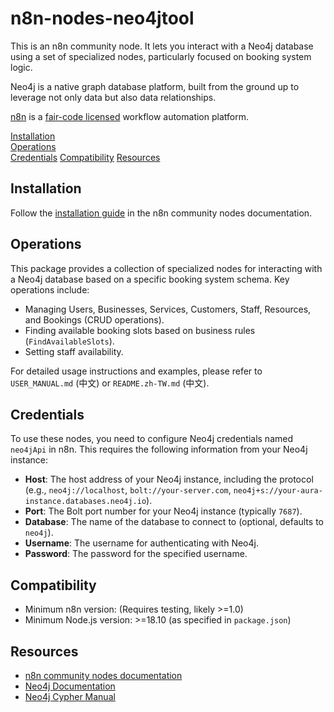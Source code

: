 # n8n-nodes-neo4jtool

This is an n8n community node. It lets you interact with a Neo4j database using a set of specialized nodes, particularly focused on booking system logic.

Neo4j is a native graph database platform, built from the ground up to leverage not only data but also data relationships.

[n8n](https://n8n.io/) is a [fair-code licensed](https://docs.n8n.io/reference/license/) workflow automation platform.

[Installation](#installation)  
[Operations](#operations)  
[Credentials](#credentials)
[Compatibility](#compatibility)
[Resources](#resources)

## Installation

Follow the [installation guide](https://docs.n8n.io/integrations/community-nodes/installation/) in the n8n community nodes documentation.

## Operations

This package provides a collection of specialized nodes for interacting with a Neo4j database based on a specific booking system schema. Key operations include:

*   Managing Users, Businesses, Services, Customers, Staff, Resources, and Bookings (CRUD operations).
*   Finding available booking slots based on business rules (`FindAvailableSlots`).
*   Setting staff availability.

For detailed usage instructions and examples, please refer to `USER_MANUAL.md` (中文) or `README.zh-TW.md` (中文).

## Credentials

To use these nodes, you need to configure Neo4j credentials named `neo4jApi` in n8n. This requires the following information from your Neo4j instance:

*   **Host**: The host address of your Neo4j instance, including the protocol (e.g., `neo4j://localhost`, `bolt://your-server.com`, `neo4j+s://your-aura-instance.databases.neo4j.io`).
*   **Port**: The Bolt port number for your Neo4j instance (typically `7687`).
*   **Database**: The name of the database to connect to (optional, defaults to `neo4j`).
*   **Username**: The username for authenticating with Neo4j.
*   **Password**: The password for the specified username.

## Compatibility

*   Minimum n8n version: (Requires testing, likely >=1.0)
*   Minimum Node.js version: >=18.10 (as specified in `package.json`)

## Resources

*   [n8n community nodes documentation](https://docs.n8n.io/integrations/community-nodes/)
*   [Neo4j Documentation](https://neo4j.com/docs/)
*   [Neo4j Cypher Manual](https://neo4j.com/docs/cypher-manual/current/)
